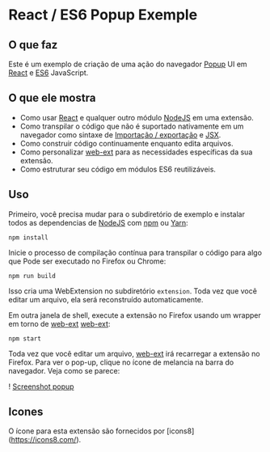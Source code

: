 # React / ES6 Popup Exemple

## O que faz

Este é um exemplo de criação de uma ação do navegador
[Popup](https://developer.mozilla.org/en-US/Add-ons/WebExtensions/Add_a_button_to_the_toolbar#Adding_a_popup)
UI em [React][react] e [ES6](http://es6-features.org/) JavaScript.

## O que ele mostra

* Como usar [React][react] e qualquer outro módulo [NodeJS][nodejs] em uma
  extensão.
* Como transpilar o código que não é suportado nativamente em
  um navegador como sintaxe de 
  [Importação / exportação](https://developer.mozilla.org/en-US/docs/Web/JavaScript/Reference/Statements/import)
   e [JSX](https://facebook.github.io/react/docs/jsx-in-depth.html).
* Como construir código continuamente enquanto edita arquivos.
* Como personalizar [web-ext][web-ext] para as necessidades específicas da sua extensão.
* Como estruturar seu código em módulos ES6 reutilizáveis.

## Uso

Primeiro, você precisa mudar para o subdiretório de exemplo e instalar todos as dependencias de
[NodeJS][nodejs] com [npm](http://npmjs.com/) ou
[Yarn](https://yarnpkg.com/):

    npm install

Inicie o processo de compilação contínua para transpilar o código para algo que
Pode ser executado no Firefox ou Chrome:

    npm run build

Isso cria uma WebExtension no subdiretório `extension`.
Toda vez que você editar um arquivo, ela será reconstruído automaticamente.

Em outra janela de shell, execute a extensão no Firefox usando um wrapper
em torno de [web-ext] [web-ext]:

    npm start

Toda vez que você editar um arquivo, [web-ext][web-ext] irá recarregar a extensão
no Firefox. Para ver o pop-up, clique no ícone de melancia na barra do navegador.
Veja como se parece:

! [Screenshot popup](screenshots/popup.png "React screenshot popup")

[react]: https://facebook.github.io/react/
[Nodejs]: https://nodejs.org/en/
[Web-ext]: https://developer.mozilla.org/en-US/Add-ons/WebExtensions/Getting_started_with_web-ext

## Icones

O ícone para esta extensão são fornecidos por [icons8] (https://icons8.com/).